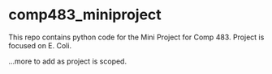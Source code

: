 # comp483_miniproject
This repo contains python code for the Mini Project for Comp 483. Project is focused on E. Coli.

...more to add as project is scoped.
